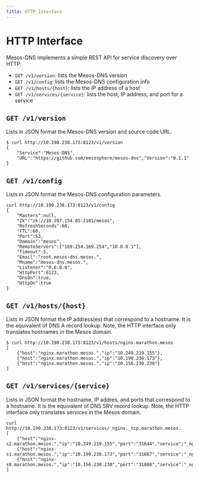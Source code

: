 ```yaml
---
title: HTTP Interface
---
```


# HTTP Interface

Mesos-DNS implements a simple REST API for service discovery over HTTP: 

* `GET /v1/version`: lists the Mesos-DNS version
* `GET /v1/config`: lists the Mesos-DNS configuration info
* `GET /v1/hosts/{host}`: lists the IP address of a host
* `GET /v1/services/{service}`: lists the host, IP address, and port for a service

## `GET /v1/version`

Lists in JSON format the Mesos-DNS version and source code URL.

``` console
$ curl http://10.190.238.173:8123/v1/version
{
	"Service":"Mesos-DNS",
	"URL":"https://github.com/mesosphere/mesos-dns","Version":"0.1.1"
}
```
 
## `GET /v1/config`

Lists in JSON format the Mesos-DNS configuration parameters. 

```console
curl http://10.190.238.173:8123/v1/config
{
	"Masters":null,
	"Zk":"zk://10.207.154.85:2181/mesos",
	"RefreshSeconds":60,
	"TTL":60,
	"Port":53,
	"Domain":"mesos",
	"RemoteServers":["169.254.169.254","10.0.0.1"],
	"Timeout":5,
	"Email":"root.mesos-dns.mesos.",
	"Mname":"mesos-dns.mesos.",
	"Listener":"0.0.0.0",
	"HttpPort":8123,
	"DnsOn":true,
	"HttpOn":true
}
```
## `GET /v1/hosts/{host}`

Lists in JSON format the IP address(es) that correspond to a hostname. It is the equivalent of DNS A record lookup.  Note, the HTTP interface only translates hostnames in the Mesos domain. 

```console
$ curl http://10.190.238.173:8123/v1/hosts/nginx.marathon.mesos
[
	{"host":"nginx.marathon.mesos.","ip":"10.249.219.155"},
	{"host":"nginx.marathon.mesos.","ip":"10.190.238.173"},
	{"host":"nginx.marathon.mesos.","ip":"10.156.230.230"}
]
```

## `GET /v1/services/{service}`

Lists in JSON format the hostname, IP addres, and ports that correspond to a hostname. It is the equivalent of DNS SRV record lookup.  Note, the HTTP interface only translates services in the Mesos domain. 

```console
curl http://10.190.238.173:8123/v1/services/_nginx._tcp.marathon.mesos.
[
	{"host":"nginx-s2.marathon.mesos.","ip":"10.249.219.155","port":"31644","service":"_nginx._tcp.marathon.mesos."},
	{"host":"nginx-s1.marathon.mesos.","ip":"10.190.238.173","port":"31667","service":"_nginx._tcp.marathon.mesos."},
	{"host":"nginx-s0.marathon.mesos.","ip":"10.156.230.230","port":"31880","service":"_nginx._tcp.marathon.mesos."}
]
```

